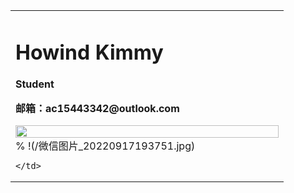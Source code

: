 <table border="0">
  <tr>
    <td width="75%">
      <h1>Howind Kimmy</h1>
      <p><b>Student</b></p>
      <p><b></b></p>
      <p><b>邮箱：ac15443342@outlook.com</b></p
    <td width="25%">
      <img src="/zhengjianzhao.jpg" width="100%">      % !(/微信图片_20220917193751.jpg)

    </td>
  </tr>
</table>

